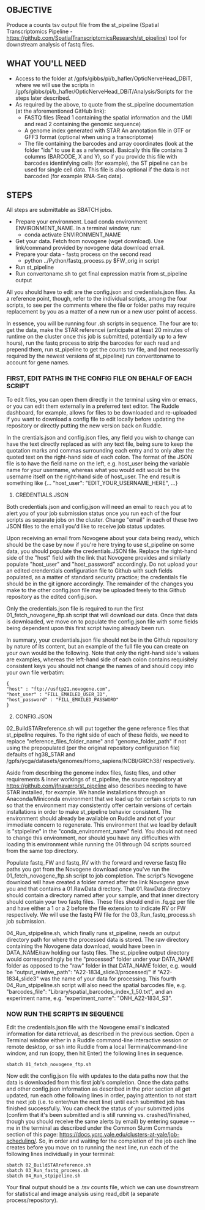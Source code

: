 ## OBJECTIVE
Produce a counts tsv output file from the st_pipeline (Spatial Transcriptomics Pipeline - https://github.com/SpatialTranscriptomicsResearch/st_pipeline) tool for downstream analysis of fastq files. 

## WHAT YOU'LL NEED
- Access to the folder at /gpfs/gibbs/pi/b_hafler/OpticNerveHead_DBiT, where we will use the scripts in /gpfs/gibbs/pi/b_hafler/OpticNerveHead_DBiT/Analysis/Scripts for the steps later described.
- As required by the above, to quote from the st_pipeline documentation (at the aforementioned GitHub link):
	- FASTQ files (Read 1 containing the spatial information and the UMI and read 2 containing the genomic sequence)
	- A genome index generated with STAR
An annotation file in GTF or GFF3 format (optional when using a transcriptome)
	- The file containing the barcodes and array coordinates (look at the folder "ids" to use it as a reference). Basically this file contains 3 columns (BARCODE, X and Y), so if you provide this file with barcodes identinfying cells (for example), the ST pipeline can be used for single cell data. This file is also optional if the data is not barcoded (for example RNA-Seq data). 

## STEPS
All steps are submittable as SBATCH jobs.
- Prepare your environment. Load conda environment ENVIRONMENT_NAME. In a terminal window, run:
	- conda activate ENVIRONMENT_NAME
- Get your data. Fetch from novogene (wget download). Use link/command provided by novogene data download email.
- Prepare your data - fastq process on the second read
	- python ../Python/fastq_process.py $FW_orig in script
- Run st_pipeline
- Run convertoname.sh to get final expression matrix from st_pipeline output

All you should have to edit are the config.json and credentials.json files. As a reference point, though, refer to the individual scripts, among the four scripts, to see per the comments where the file or folder paths may require replacement by you as a matter of a new run or a new user point of access.

In essence, you will be running four .sh scripts in sequence.
The four are to: get the data, make the STAR referencei (anticipate at least 20 minutes of runtime on the cluster once this job is submitted, potentially up to a few hours), run the fastq process to strip the barcodes for each read and prepend them, run st_pipeline to get the counts tsv file, and (not necessarily required by the newest versions of st_pipeline) run converttoname to account for gene names.

### FIRST, EDIT PATHS IN THE CONFIG FILE ON BEHALF OF EACH SCRIPT

To edit files, you can open them directly in the terminal using vim or emacs, or you can edit them externally in a preferred text editor. The Ruddle dashboard, for example, allows for files to be downloaded and re-uploaded if you want to download a config file to edit locally before updating the repository or directly putting the new version back on Ruddle.

In the crentials.json and config.json files, any field you wish to change can have the text directly replaced as with any text file, being sure to keep the quotation marks and commas surrounding each entry and to only alter the quoted text on the right-hand side of each colon. The format of the JSON file is to have the field name on the left, e.g. host_user being the variable name for your username, whereas what you would edit would be the username itself on the right-hand side of host_user. The end result is something like {... "host_user": "EDIT_YOUR_USERNAME_HERE", ...}

1. CREDENTIALS.JSON

Both credentials.json and config.json will need an email to reach you at to alert you of your job submission status once you run each of the four scripts as separate jobs on the cluster. Change "email" in each of these two JSON files to the email you'd like to receive job status updates.

Upon receiving an email from Novogene about your data being ready, which should be the case by now if you're here trying to use st_pipeline on some data, you should populate the credentials.JSON file. Replace the right-hand side of the "host" field with the link that Novogene provides and similarly populate "host_user" and "host_password" accordingly. Do not upload your an edited crendentials configuration file to Github with such fields populated, as a matter of standard security practice; the credentials file should be in the git ignore accordingly. The remainder of the changes you make to the other config.json file may be uploaded freely to this Github repository as the edited config.json.

Only the credentials.json file is required to run the first 01_fetch_novogene_ftp.sh script that will download our data. Once that data is downloaded, we move on to populate the config.json file with some fields being dependent upon this first script having already been run.

In summary, your credentials.json file should not be in the Github repository by nature of its content, but an example of the full file you can create on your own would be the following. Note that only the right-hand side's values are examples, whereas the left-hand side of each colon contains requisitely consistent keys you should not change the names of and should copy into your own file verbatim:

```
{
"host" : "ftp://usftp21.novogene.com",
"host_user" : "FILL_EMAILED_USER_ID",
"host_password" : "FILL_EMAILED_PASSWORD"
}
```

2. CONFIG.JSON

02_BuildSTARreference.sh will put together the gene reference files that st_pipeline requires. To the right side of each of these fields, we need to replace "reference_files_folder_name" and "genome_folder_path" if not using the prepopulated (per the original repository configuration file) defaults of hg38_STAR and /gpfs/ycga/datasets/genomes/Homo_sapiens/NCBI/GRCh38/ respectively.

Aside from describing the genome index files, fastq files, and other requirements & inner workings of st_pipeline, the source repository at https://github.com/jfnavarro/st_pipeline also describes needing to have STAR installed, for example. We handle installations through an Anaconda/Miniconda environment that we load up for certain scripts to run so that the environment may consistently offer certain versions of certain installations in order to make st_pipeline behavior consistent. The environment should already be available on Ruddle and not of your immediate concern to regenerate. This environment that we load by default is "stpipeline" in the "conda_environment_name" field. You should not need to change this environment, nor should you have any difficulties with loading this environment while running the 01 through 04 scripts sourced from the same top directory. 

Populate fastq_FW and fastq_RV with the forward and reverse fastq file paths you got from the Novogene download once you've run the 01_fetch_novogene_ftp.sh script to job completion. The script's Novogene download will have created a folder named after the link Novogene gave you and that contains a 01.RawData directory. That 01.RawData directory should contain a directory named after your sample, and that inner directory should contain your two fastq files. These files should end in .fq.gz per file and have either a 1 or a 2 before the file extension to indicate RV or FW respectively. We will use the fastq FW file for the 03_Run_fastq_process.sh job submission.

04_Run_stpipeline.sh, which finally runs st_pipeline, needs an output directory path for where the processed data is stored. The raw directory containing the Novogene data download, would have been in DATA_NAME/raw holding our fastq files. The st_pipeline output directory would correspondingly be the "processed" folder under your DATA_NAME folder as opposed to the "raw" folder in that DATA_NAME folder, e.g. would be "output_relative_path": "A22-1834_slide3/processed/" if "A22-1834_slide3" was the name of your data for processing. This fourth 04_Run_stpipeline.sh script will also need the spatial barcodes file, e.g. "barcodes_file": "Library/spatial_barcodes_index_1_50.txt", and an experiment name, e.g. "experiment_name": "ONH_A22-1834_S3".

### NOW RUN THE SCRIPTS IN SEQUENCE

Edit the credentials.json file with the Novogene email's indicated information for data retrieval, as described in the previous section. Open a Terminal window either in a Ruddle command-line interactive session or remote desktop, or ssh into Ruddle from a local Terminal/command-line window, and run (copy, then hit Enter) the following lines in sequence.

```
sbatch 01_fetch_novogene_ftp.sh 
```

Now edit the config.json file with updates to the data paths now that the data is downloaded from this first job's completion. Once the data paths and other config.json information as described in the prior section all get updated, run each othe following lines in order, paying attention to not start the next job (i.e. to enter/run the next line) until each submitted job has finished successfully. You can check the status of your submitted jobs (confirm that it's been submitted and is still running vs. crashed/finished, though you should receive the same alerts by email) by entering squeue --me in the terminal as described under the Common Slurm Commands section of this page: https://docs.ycrc.yale.edu/clusters-at-yale/job-scheduling/. So, in order and waiting for the completion of the job each line creates before you move on to running the next line, run each of the following lines individually in your terminal:
```
sbatch 02_BuildSTARreference.sh
sbatch 03_Run_fastq_process.sh
sbatch 04_Run_stpipeline.sh
```

Your final output should be a .tsv counts file, which we can use downstream for statistical and image analysis using read_dbit (a separate process/repository).
